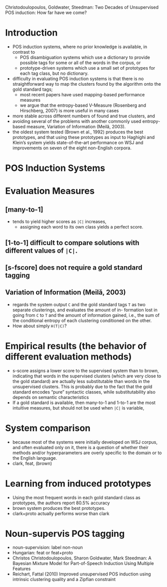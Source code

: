 Christodoulopoulos, Goldwater, Steedman:
Two Decades of Unsupervised POS induction: How far have we come?

# Introduction

* POS induction systems, where no prior knowledge is available, in contrast to 
  * POS disambiguation systems which use a dictionary to provide possible tags
    for some or all of the words in the corpus, or 
  * prototype-driven systems which use a small set of prototypes for each tag
    class, but no dictionary.
* difficulty in evaluating POS induction systems is that there is 
  no straightforward way to map the clusters found by the algorithm 
  onto the gold standard tags;
  * most recent papers have used mapping-based performance measures
  * we argue that the entropy-based V-Measure (Rosenberg and Hirschberg, 2007)
    is more useful in many cases 
* more stable across different numbers of found and true clusters, and 
* avoiding several of the problems with another commonly used entropy-based
  measure, Variation of Information (Meilă, 2003).
* the oldest system tested (Brown et al., 1992) produces the best prototypes,
  and that using these prototypes as input to Haghighi and Klein’s system
  yields state-of-the-art performance on WSJ and improvements on seven of the
  eight non-English corpora.

# POS Induction Systems

# Evaluation Measures

## [many-to-1] 

* tends to yield higher scores as `|C|` increases, 
  * assigning each word to its own class yields a perfect score.

## [1-to-1] difficult to compare solutions with different values of `|C|`.

## [s-fscore] does not require a gold standard tagging

## Variation of Information (Meilă, 2003) 

* regards the system output `C` and the gold standard tags `T` as two separate
  clusterings, and evaluates the amount of in- formation lost in going from `C`
  to `T` and the amount of information gained, i.e., the sum of the conditional
  entropy of each clustering conditioned on the other.
* How about simply `H(T|C)`?

# Empirical results (the behavior of different evaluation methods)

* s-score assigns a lower score to the supervised system than to brown,
  indicating that words in the supervised clusters (which are very close to the
  gold standard) are actually less substitutable than words in the unsupervised
  clusters. This is probably due to the fact that the gold standard encodes
  “pure” syntactic classes, while substitutability also depends on semantic
  characteristics
* If a gold standard is available, then many-to-1 and 1-to-1 are the most
  intuitive measures, but should not be used when `|C|` is variable,

# System comparison

* because most of the systems were initially developed on WSJ corpus, and often
  evaluated only on it, there is a question of whether their methods and/or
  hyperparameters are overly specific to the domain or to the English language.
* clark, feat, (brown)

# Learning from induced prototypes

* Using the most frequent words in each gold standard class as prototypes, the
  authors report 80.5% accuracy
* brown system produces the best prototypes.
* clark+proto actually performs worse than clark

# Noun-supervis POS tagging

* noun-supervision: label non-noun
* Hungarian: feat or feat+proto
* Christos Christodoulopoulos, Sharon Goldwater, Mark Steedman: 
  A Bayesian Mixture Model for Part-of-Speech Induction Using Multiple Features
* Reichart, Fattal (2010) 
  Improved unsupervised POS induction 
  using intrinsic clustering quality and a Zipfian constraint
